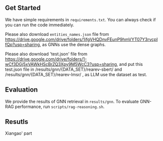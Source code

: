 ## Get Started
We have simple requirements in `requirements.txt`. You can always check if you can run the code immediately.

Please also download `entities_names.json` file from https://drive.google.com/drive/folders/1ifgVHQDnvFEunP9hmVYT07Y3rvcpIfQp?usp=sharing, as GNNs use the dense graphs.

Please also download 'test.json' file from https://drive.google.com/drive/folders/1-wCf3DGj5xVAWkHScBrZQ3Xpy9M5WcC3?usp=sharing, and put this test.json file in /results/gnn/{DATA_SET}/rearev-sbert/ and /results/gnn/{DATA_SET}/rearev-lmsr/ , as LLM use the dataset as test.

## Evaluation
We provide the results of GNN retrieval in `results/gnn`. To evaluate GNN-RAG performance, run `scripts/rag-reasoning.sh`. 



## Resutls

Xiangao' part

